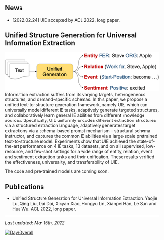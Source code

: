 ## News
- [2022.02.24] UIE accepted by ACL 2022, long paper.

## Unified Structure Generation for Universal Information Extraction
![UIE](/img/UIE.png "UIE")
Information extraction suffers from its varying targets, heterogeneous structures, and demand-specific schemas. In this paper, we propose a unified text-to-structure generation framework, namely UIE, which can universally model different IE tasks, adaptively generate targeted structures, and collaboratively learn general IE abilities from different knowledge sources. Specifically, UIE uniformly encodes different extraction structures via a structured extraction language, adaptively generates target extractions via a schema-based prompt mechanism – structural schema instructor, and captures the common IE abilities via a large-scale pretrained text-to-structure model. Experiments show that UIE achieved the state-of-the-art performance on 4 IE tasks, 13 datasets, and on all supervised, low-resource, and few-shot settings for a wide range of entity, relation, event and sentiment extraction tasks and their unification. These results verified the effectiveness, universality, and transferability of UIE.

The code and pre-trained models are coming soon.

## Publications
- Unified Structure Generation for Universal Information Extraction. Yaojie Lu, Qing Liu, Dai Dai, Xinyan Xiao, Hongyu Lin, Xianpei Han, Le Sun and Hua Wu. ACL 2022, long paper.

-------------
*Last updated: Mar 15th, 2022*

[![Day/Overall](https://hits.seeyoufarm.com/api/count/incr/badge.svg?url=https%3A%2F%2Funiversal-ie.github.io&count_bg=%2379C83D&title_bg=%23555555&icon=&icon_color=%23E7E7E7&title=hits&edge_flat=true)](https://hits.seeyoufarm.com)
